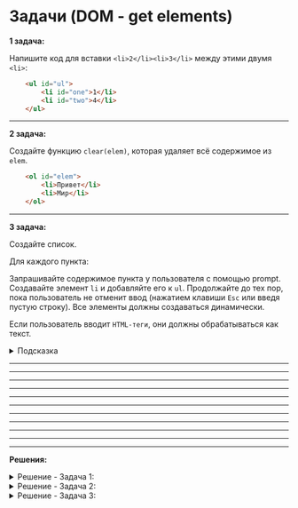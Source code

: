 # Задачи (DOM - get elements)

**1 задача:**

Напишите код для вставки `<li>2</li><li>3</li>` между этими двумя `<li>`:
 
```html
    <ul id="ul">
        <li id="one">1</li>
        <li id="two">4</li>
    </ul>
```

<hr/>

**2 задача:**

Создайте функцию `clear(elem)`, которая удаляет всё содержимое из `elem`.
 
```html
    <ol id="elem">
        <li>Привет</li>
        <li>Мир</li>
    </ol>
```

<hr/>

**3 задача:**

Создайте список.

Для каждого пункта:

Запрашивайте содержимое пункта у пользователя с помощью prompt.
Создавайте элемент `li` и добавляйте его к `ul`.
Продолжайте до тех пор, пока пользователь не отменит ввод (нажатием клавиши `Esc` или введя пустую строку).
Все элементы должны создаваться динамически.

Если пользователь вводит `HTML-теги`, они должны обрабатываться как текст.

<details>
    <summary>Подсказка</summary>

```
  в задаче используется бесконечный цикл
```
</details>

<hr/>


<hr/>
<hr/>
<hr/>
<hr/>
<hr/>
<hr/>
<hr/>
<hr/>
<hr/>
<hr/>

**Решения:**

<details>
    <summary>Решение - Задача 1: </summary>

```
  const one = document.querySelector("#one");

  one.insertAdjacentHTML("afterend", "<li>2</li><li>3</li>");
```
</details>

<details>
    <summary>Решение - Задача 2: </summary>

```
   // 1 - вариант
    const clear = (elem) => {
        while (elem.firstChild) {
            elem.firstChild.remove();
        }
    }

  // 2 - вариант (более простой)
    const clear = (elem) => {
        elem.innerHTML = '';
    }
```
</details>

<details>
    <summary>Решение - Задача 3: </summary>

```
  const ul = document.createElement("ul");
  document.body.append(ul);

  while (true) {
    const data = prompt("Введите текст для элемента списка", "");

    if (!data) {
      break;
    }

    const li = document.createElement("li");
    li.textContent = data;
    ul.append(li);
  }
```
</details>
